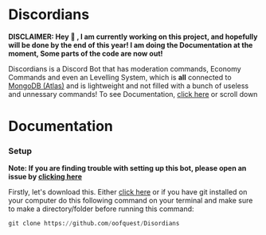 # Discordians

**DISCLAIMER: Hey 👋 , I am currently working on this project, and hopefully will be done by the end of this year! I am doing the Documentation at the moment, Some parts of the code are now out!**

Discordians is a Discord Bot that has moderation commands, Economy Commands and even an Levelling System, which is __all__ connected to [MongoDB (Atlas)](https://mongodb.com) and is lightweight and not filled with a bunch of useless and unnessary commands! To see Documentation, [click here](https://github.com/oofquest/Disordians#setup) or scroll down

# Documentation

### Setup
**Note: If you are finding trouble with setting up this bot, please open an issue by [clicking here](https://github.com/oofquest/Disordians/issues)**

Firstly, let's download this. Either [click here](https://github.com/oofquest/Disordians/archive/refs/heads/master.zip) or if you have git installed on your computer do this following command on your terminal and make sure to make a directory/folder before running this command:

```py
git clone https://github.com/oofquest/Disordians
```
